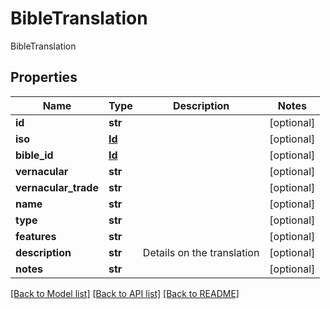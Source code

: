 # BibleTranslation

BibleTranslation
## Properties
Name | Type | Description | Notes
------------ | ------------- | ------------- | -------------
**id** | **str** |  | [optional] 
**iso** | [**Id**](Id.md) |  | [optional] 
**bible_id** | [**Id**](Id.md) |  | [optional] 
**vernacular** | **str** |  | [optional] 
**vernacular_trade** | **str** |  | [optional] 
**name** | **str** |  | [optional] 
**type** | **str** |  | [optional] 
**features** | **str** |  | [optional] 
**description** | **str** | Details on the translation | [optional] 
**notes** | **str** |  | [optional] 

[[Back to Model list]](../README.md#documentation-for-models) [[Back to API list]](../README.md#documentation-for-api-endpoints) [[Back to README]](../README.md)


